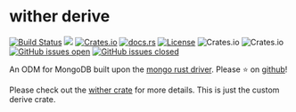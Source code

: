 wither derive
=============
[![Build Status](https://travis-ci.org/thedodd/wither.svg?branch=master)](https://travis-ci.org/thedodd/wither)
[![](https://img.shields.io/badge/tested%20on-mongodb%203.2%2B-brightgreen.svg)](#)
[![Crates.io](https://img.shields.io/crates/v/wither_derive.svg)](https://crates.io/crates/wither_derive)
[![docs.rs](https://docs.rs/wither_derive/badge.svg)](https://docs.rs/wither_derive)
[![License](https://img.shields.io/badge/license-Apache%202.0-blue.svg)](LICENSE)
![Crates.io](https://img.shields.io/crates/d/wither_derive.svg)
![Crates.io](https://img.shields.io/crates/dv/wither_derive.svg)
[![GitHub issues open](https://img.shields.io/github/issues-raw/thedodd/wither.svg)]()
[![GitHub issues closed](https://img.shields.io/github/issues-closed-raw/thedodd/wither.svg)]()

An ODM for MongoDB built upon the [mongo rust driver](https://github.com/mongodb-labs/mongo-rust-driver-prototype). Please ⭐ on [github](https://github.com/thedodd/wither)!

Please check out the [wither crate](https://crates.io/crates/wither) for more details. This is just the custom derive crate.
